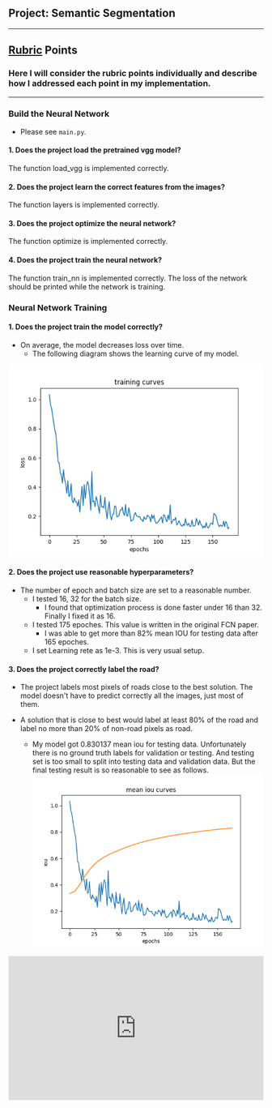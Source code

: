 ## Project: Semantic Segmentation

---

[//]: # (Image References)

[image1]: ./learning_curve.png
[image2]: ./mean_iou_curve.png

## [Rubric](https://review.udacity.com/#!/rubrics/989/view) Points
### Here I will consider the rubric points individually and describe how I addressed each point in my implementation.

---

### Build the Neural Network

* Please see `main.py`.

#### 1. Does the project load the pretrained vgg model?

The function load_vgg is implemented correctly.

#### 2. Does the project learn the correct features from the images?

The function layers is implemented correctly.

#### 3. Does the project optimize the neural network?

The function optimize is implemented correctly.

#### 4. Does the project train the neural network?

The function train_nn is implemented correctly. The loss of the network should be printed while the network is training.

### Neural Network Training

#### 1. Does the project train the model correctly?

* On average, the model decreases loss over time.
  * The following diagram shows the learning curve of my model. 

![alt text][image1]

#### 2. Does the project use reasonable hyperparameters?

* The number of epoch and batch size are set to a reasonable number.
  * I tested 16, 32 for the batch size.
    * I found that optimization process is done faster under 16 than 32. Finally I fixed it as 16.
  * I tested 175 epoches. This value is written in the original FCN paper.
    * I was able to get more than 82% mean IOU for testing data after 165 epoches.
  * I set Learning rete as 1e-3. This is very usual setup.

#### 3. Does the project correctly label the road?

* The project labels most pixels of roads close to the best solution. The model doesn't have to predict correctly all the images, just most of them.
* A solution that is close to best would label at least 80% of the road and label no more than 20% of non-road pixels as road.

  * My model got 0.830137 mean iou for testing data. Unfortunately there is no ground truth labels for validation or testing. And testing set is too small to split into testing data and validation data. But the final testing result is so reasonable to see as follows.
![alt text][image2]

<div style="position:relative;height:0;padding-bottom:56.25%"><iframe src="https://www.youtube.com/embed/ytjy5uhnnAw?ecver=2" width="640" height="360" frameborder="0" gesture="media" allow="encrypted-media" style="position:absolute;width:100%;height:100%;left:0" allowfullscreen></iframe></div>

